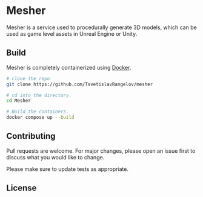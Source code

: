 # Mesher
Mesher is a service used to procedurally generate 3D models, which can be used as game level assets in Unreal Engine or Unity.

## Build
Mesher is completely containerized using [Docker](https://www.docker.com/).
```bash
# clone the repo
git clone https://github.com/TsvetislavRangelov/mesher

# cd into the directory.
cd Mesher

# Build the containers.
docker compose up --build
```

## Contributing

Pull requests are welcome. For major changes, please open an issue first
to discuss what you would like to change.

Please make sure to update tests as appropriate.

## License

<TO BE UPDATED>